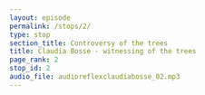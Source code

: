 ```yaml
---
layout: episode
permalink: /stops/2/
type: stop
section_title: Controversy of the trees
title: Claudia Bosse - witnessing of the trees
page_rank: 2
stop_id: 2
audio_file: audioreflexclaudiabosse_02.mp3
---
```

